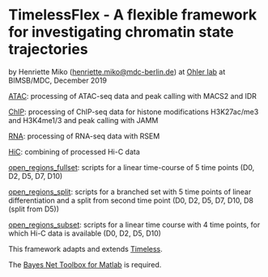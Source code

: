 # TimelessFlex - A flexible framework for investigating chromatin state trajectories

by Henriette Miko (henriette.miko@mdc-berlin.de) at [Ohler lab](
https://github.com/ohlerlab) at BIMSB/MDC, December 2019


[ATAC](./ATAC): processing of ATAC-seq data and peak calling with MACS2 and IDR

[ChIP](./ChIP): processing of ChIP-seq data for histone modifications H3K27ac/me3 and H3K4me1/3 and peak calling with JAMM

[RNA](./RNA): processing of RNA-seq data with RSEM

[HiC](./ChIP): combining of processed Hi-C data

[open_regions_fullset](./open_regions_fullset): scripts for a linear time-course of 5 time points (D0, D2, D5, D7, D10)

[open_regions_split](./open_regions_split): scripts for a branched set with 5 time points of linear differentiation and a split from second time point (D0, D2, D5, D7, D10, D8 (split from D5))

[open_regions_subset](./open_regions_subset): scripts for a linear time course with 4 time points, for which Hi-C data is available (D0, D2, D5, D10)




This framework adapts and extends [Timeless](https://github.com/mahmoudibrahim/timeless). 


The [Bayes Net Toolbox for Matlab](https://github.com/bayesnet/bnt) is required.


